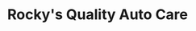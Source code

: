 ---
title: "Rocky's Quality Auto Care"
url: /eureka/rockys-quality-auto-care/
shop: Autowerkstatt
---